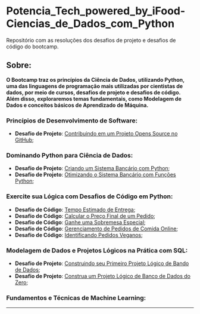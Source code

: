 # Potencia_Tech_powered_by_iFood-Ciencias_de_Dados_com_Python
Repositório com as resoluções dos desafios de projeto e desafios de código do bootcamp.


## Sobre:

**O Bootcamp traz os princípios da Ciência de Dados, utilizando Python, uma das linguagens de programação mais utilizadas por cientistas de dados, por meio de cursos, desafios de projeto e desafios de código. Além disso, exploraremos temas fundamentais, como Modelagem de Dados e conceitos básicos de Aprendizado de Máquina.**

### Princípios de Desenvolvimento de Software:

* **Desafio de Projeto**: [Contribuindo em um Projeto Opens Source no GitHub]();

### Dominando Python para Ciência de Dados:

* **Desafio de Projeto**: [Criando um Sistema Bancário com Python]();
* **Desafio de Projeto**: [Otimizando o Sistema Bancário com Funções Python]();

### Exercite sua Lógica com Desafios de Código em Python:

* **Desafio de Código**: [Tempo Estimado de Entrega]();
* **Desafio de Código**: [Calcular o Preço Final de um Pedido]();
* **Desafio de Código**: [Ganhe uma Sobremesa Especial]();
* **Desafio de Código**: [Gerenciamento de Pedidos de Comida Online]();
* **Desafio de Código**: [Identificando Pedidos Veganos]();

### Modelagem de Dados e Projetos Lógicos na Prática com SQL:

* **Desafio de Projeto**: [Construindo seu Primeiro Projeto Lógico de Bando de Dados]();
* **Desafio de Projeto**: [Construa um Projeto Lógico de Banco de Dados do Zero]();

### Fundamentos e Técnicas de Machine Learning:

* **